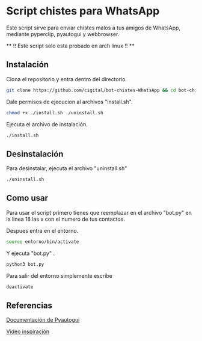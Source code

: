 # Script chistes para WhatsApp
Este script sirve para enviar chistes malos a tus amigos de WhatsApp, mediante pyperclip, pyautogui y webbrowser.

** !! Este script solo esta probado en arch linux !! **

## Instalación
Clona el repositorio y entra dentro del directorio.

```bash
git clone https://github.com/cigital/bot-chistes-WhatsApp && cd bot-chistes-WhatsApp
```
Dale permisos de ejecucion al archivos "install.sh".
```bash
chmod +x ./install.sh ./uninstall.sh
```

Ejecuta el archivo de instalación.
```bash
./install.sh
```

## Desinstalación
Para desinstalar, ejecuta el archivo "uninstall.sh"
```bash
./uninstall.sh
```

## Como usar
Para usar el script primero tienes que reemplazar en el archivo "bot.py" en la linea 18 las x con el numero de tus contactos.

Despues entra en el entorno.
```bash
source entorno/bin/activate
```

Y ejecuta "bot.py" .
```python
python3 bot.py
```

Para salir del entorno simplemente escribe
```bash
deactivate
```
## Referencias

[Documentación de Pyautogui](https://pyautogui.readthedocs.io/en/latest/)

[Video inspiración](https://youtu.be/gbzNzBUcRzs)
